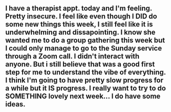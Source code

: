 I have a therapist appt. today and I'm feeling. Pretty insecure. I feel like even though I DID do some new things this week, I still feel like it is underwhelming and dissapointing. I know she wanted me to do a group gathering this week but I could only manage to go to the Sunday service through a Zoom call. I didn't interact with anyone. But i still believe that was a good first step for me to understand the vibe of everything. I think I'm going to have pretty slow progress for a while but it IS progress. I really want to try to do SOMETHING lovely next week... I do have some ideas.
- 